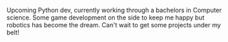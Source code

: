 Upcoming Python dev, currently working through a bachelors in Computer science. Some game development on the side to keep me happy but robotics has become the dream. Can't wait to get some projects under my belt!

<!---
activePurple/activePurple is a ✨ special ✨ repository because its `README.md` (this file) appears on your GitHub profile.
You can click the Preview link to take a look at your changes.
--->
